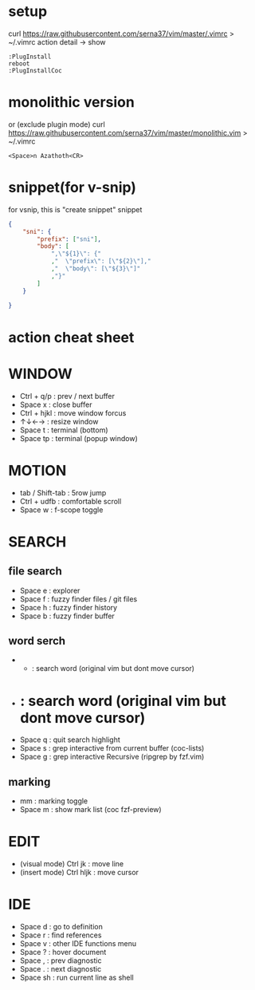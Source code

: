 # setup
curl https://raw.githubusercontent.com/serna37/vim/master/.vimrc > ~/.vimrc
action detail -> show 

```initiation.vim
:PlugInstall
reboot
:PlugInstallCoc
```

# monolithic version
or (exclude plugin mode)
curl https://raw.githubusercontent.com/serna37/vim/master/monolithic.vim > ~/.vimrc

```monolithic initiation.vim
<Space>n Azathoth<CR>
```

# snippet(for v-snip)
for vsnip, this is "create snippet" snippet

```vsnip.json
{
    "sni": {
        "prefix": ["sni"],
        "body": [
            ",\"${1}\": {"
            ,"  \"prefix\": [\"${2}\"],"
            ,"  \"body\": [\"${3}\"]"
            ,"}"
        ]
    }

}
```

# action cheat sheet

# WINDOW
- Ctrl + q/p : prev / next buffer
- Space x : close buffer
- Ctrl + hjkl : move window forcus
- ↑↓←→ : resize window
- Space t : terminal (bottom)
- Space tp : terminal (popup window)

# MOTION
- tab / Shift-tab : 5row jump
- Ctrl + udfb : comfortable scroll
- Space w : f-scope toggle

# SEARCH
## file search
- Space e : explorer
- Space f : fuzzy finder files / git files
- Space h : fuzzy finder history
- Space b : fuzzy finder buffer

## word serch
- * : search word (original vim but dont move cursor)
- # : search word (original vim but dont move cursor)
- Space q : quit search highlight
- Space s : grep interactive from current buffer (coc-lists)
- Space g : grep interactive Recursive (ripgrep by fzf.vim)

## marking
- mm : marking toggle
- Space m : show mark list (coc fzf-preview)

# EDIT
- (visual mode) Ctrl jk : move line
- (insert mode) Ctrl hljk : move cursor

# IDE
- Space d : go to definition
- Space r : find references
- Space v : other IDE functions menu
- Space ? : hover document
- Space , : prev diagnostic
- Space . : next diagnostic
- Space sh : run current line as shell


